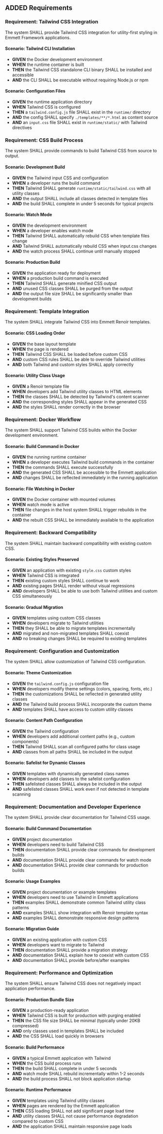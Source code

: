 ## ADDED Requirements

### Requirement: Tailwind CSS Integration

The system SHALL provide Tailwind CSS integration for utility-first styling in Emmett Framework applications.

#### Scenario: Tailwind CLI Installation
- **GIVEN** the Docker development environment
- **WHEN** the runtime container is built
- **THEN** the Tailwind CSS standalone CLI binary SHALL be installed and accessible
- **AND** the CLI SHALL be executable without requiring Node.js or npm

#### Scenario: Configuration Files
- **GIVEN** the runtime application directory
- **WHEN** Tailwind CSS is configured
- **THEN** a `tailwind.config.js` file SHALL exist in the `runtime/` directory
- **AND** the config SHALL specify `./templates/**/*.html` as content source
- **AND** an `input.css` file SHALL exist in `runtime/static/` with Tailwind directives

### Requirement: CSS Build Process

The system SHALL provide commands to build Tailwind CSS from source to output.

#### Scenario: Development Build
- **GIVEN** the Tailwind input CSS and configuration
- **WHEN** a developer runs the build command
- **THEN** Tailwind SHALL generate `runtime/static/tailwind.css` with all utility classes
- **AND** the output SHALL include all classes detected in template files
- **AND** the build SHALL complete in under 5 seconds for typical projects

#### Scenario: Watch Mode
- **GIVEN** the development environment
- **WHEN** a developer enables watch mode
- **THEN** Tailwind SHALL automatically rebuild CSS when template files change
- **AND** Tailwind SHALL automatically rebuild CSS when input.css changes
- **AND** the watch process SHALL continue until manually stopped

#### Scenario: Production Build
- **GIVEN** the application ready for deployment
- **WHEN** a production build command is executed
- **THEN** Tailwind SHALL generate minified CSS output
- **AND** unused CSS classes SHALL be purged from the output
- **AND** the output file size SHALL be significantly smaller than development builds

### Requirement: Template Integration

The system SHALL integrate Tailwind CSS into Emmett Renoir templates.

#### Scenario: CSS Loading Order
- **GIVEN** the base layout template
- **WHEN** the page is rendered
- **THEN** Tailwind CSS SHALL be loaded before custom CSS
- **AND** custom CSS rules SHALL be able to override Tailwind utilities
- **AND** both Tailwind and custom styles SHALL apply correctly

#### Scenario: Utility Class Usage
- **GIVEN** a Renoir template file
- **WHEN** developers add Tailwind utility classes to HTML elements
- **THEN** the classes SHALL be detected by Tailwind's content scanner
- **AND** the corresponding styles SHALL appear in the generated CSS
- **AND** the styles SHALL render correctly in the browser

### Requirement: Docker Workflow

The system SHALL support Tailwind CSS builds within the Docker development environment.

#### Scenario: Build Command in Docker
- **GIVEN** the running runtime container
- **WHEN** a developer executes Tailwind build commands in the container
- **THEN** the commands SHALL execute successfully
- **AND** the generated CSS SHALL be accessible to the Emmett application
- **AND** changes SHALL be reflected immediately in the running application

#### Scenario: File Watching in Docker
- **GIVEN** the Docker container with mounted volumes
- **WHEN** watch mode is active
- **THEN** file changes in the host system SHALL trigger rebuilds in the container
- **AND** the rebuilt CSS SHALL be immediately available to the application

### Requirement: Backward Compatibility

The system SHALL maintain backward compatibility with existing custom CSS.

#### Scenario: Existing Styles Preserved
- **GIVEN** an application with existing `style.css` custom styles
- **WHEN** Tailwind CSS is integrated
- **THEN** existing custom styles SHALL continue to work
- **AND** existing pages SHALL render without visual regressions
- **AND** developers SHALL be able to use both Tailwind utilities and custom CSS simultaneously

#### Scenario: Gradual Migration
- **GIVEN** templates using custom CSS classes
- **WHEN** developers migrate to Tailwind utilities
- **THEN** they SHALL be able to migrate templates incrementally
- **AND** migrated and non-migrated templates SHALL coexist
- **AND** no breaking changes SHALL be required to existing templates

### Requirement: Configuration and Customization

The system SHALL allow customization of Tailwind CSS configuration.

#### Scenario: Theme Customization
- **GIVEN** the `tailwind.config.js` configuration file
- **WHEN** developers modify theme settings (colors, spacing, fonts, etc.)
- **THEN** the customizations SHALL be reflected in generated utility classes
- **AND** the Tailwind build process SHALL incorporate the custom theme
- **AND** templates SHALL have access to custom utility classes

#### Scenario: Content Path Configuration
- **GIVEN** the Tailwind configuration
- **WHEN** developers add additional content paths (e.g., custom components)
- **THEN** Tailwind SHALL scan all configured paths for class usage
- **AND** classes from all paths SHALL be included in the output

#### Scenario: Safelist for Dynamic Classes
- **GIVEN** templates with dynamically generated class names
- **WHEN** developers add classes to the safelist configuration
- **THEN** safelisted classes SHALL always be included in the output
- **AND** safelisted classes SHALL work even if not detected in template scanning

### Requirement: Documentation and Developer Experience

The system SHALL provide clear documentation for Tailwind CSS usage.

#### Scenario: Build Command Documentation
- **GIVEN** project documentation
- **WHEN** developers need to build Tailwind CSS
- **THEN** documentation SHALL provide clear commands for development builds
- **AND** documentation SHALL provide clear commands for watch mode
- **AND** documentation SHALL provide clear commands for production builds

#### Scenario: Usage Examples
- **GIVEN** project documentation or example templates
- **WHEN** developers need to use Tailwind in Emmett applications
- **THEN** examples SHALL demonstrate common Tailwind utility class patterns
- **AND** examples SHALL show integration with Renoir template syntax
- **AND** examples SHALL demonstrate responsive design patterns

#### Scenario: Migration Guide
- **GIVEN** an existing application with custom CSS
- **WHEN** developers want to migrate to Tailwind
- **THEN** documentation SHALL provide a migration strategy
- **AND** documentation SHALL explain how to coexist with custom CSS
- **AND** documentation SHALL provide before/after examples

### Requirement: Performance and Optimization

The system SHALL ensure Tailwind CSS does not negatively impact application performance.

#### Scenario: Production Bundle Size
- **GIVEN** a production-ready application
- **WHEN** Tailwind CSS is built for production with purging enabled
- **THEN** the CSS file size SHALL be minimal (typically under 20KB compressed)
- **AND** only classes used in templates SHALL be included
- **AND** the CSS SHALL load quickly in browsers

#### Scenario: Build Performance
- **GIVEN** a typical Emmett application with Tailwind
- **WHEN** the CSS build process runs
- **THEN** the build SHALL complete in under 5 seconds
- **AND** watch mode SHALL rebuild incrementally within 1-2 seconds
- **AND** the build process SHALL not block application startup

#### Scenario: Runtime Performance
- **GIVEN** templates using Tailwind utility classes
- **WHEN** pages are rendered by the Emmett application
- **THEN** CSS loading SHALL not add significant page load time
- **AND** utility classes SHALL not cause performance degradation compared to custom CSS
- **AND** the application SHALL maintain responsive page loads


